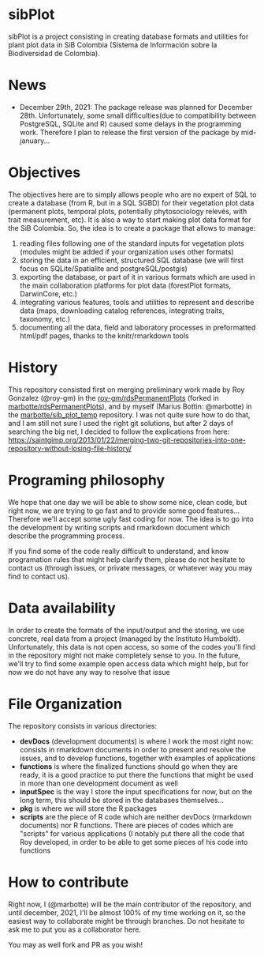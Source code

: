 sibPlot
===========

sibPlot is a project consisting in creating database formats and utilities for plant plot data in SiB Colombia (Sistema de Información sobre la Biodiversidad de Colombia).

# News

* December 29th, 2021: The package release was planned for December 28th. Unfortunately, some small difficulties(due to compatibility between PostgreSQL, SQLite and R) caused some delays in the programming work. Therefore I plan to release the first version of the package by mid-january...

# Objectives

The objectives here are to simply allows people who are no expert of SQL to create a database (from R, but in a SQL SGBD) for their vegetation plot data (permanent plots, temporal plots, potentially phytosociology relevés, with trait measurement, etc).
It is also a way to start making plot data format for the SiB Colombia.
So, the idea is to create a package that allows to manage:

1. reading files following one of the standard inputs for vegetation plots (modules might be added if your organization uses other formats)
1. storing the data in an efficient, structured SQL database (we will first focus on SQLite/Spatialite and postgreSQL/postgis)
1. exporting the database, or part of it in various formats which are used in the main collaboration platforms for plot data (forestPlot formats, DarwinCore, etc.)
1. integrating various features, tools and utilities to represent and describe data (maps, downloading catalog references, integrating traits, taxonomy, etc.)
1. documenting all the data, field and laboratory processes in preformatted html/pdf pages, thanks to the knitr/rmarkdown tools

# History

This repository consisted first on merging preliminary work made by Roy Gonzalez (@roy-gm) in the [roy-gm/rdsPermanentPlots](https://github.com/roy-gm/rdsPermanentPlots.git) (forked in [marbotte/rdsPermanentPlots](https://github.com/marbotte/rdsPermanentPlots)), and by myself (Marius Bottin: @marbotte) in the [marbotte/sib_plot_temp](https://github.com/marbotte/sib_plot_temp.git) repository.
I was not quite sure how to do that, and I am still not sure I used the right git solutions, but after 2 days of searching the big net, I decided to follow the explications from here: https://saintgimp.org/2013/01/22/merging-two-git-repositories-into-one-repository-without-losing-file-history/

# Programing philosophy

We hope that one day we will be able to show some nice, clean code, but right now, we are trying to go fast and to provide some good features... 
Therefore we'll accept some ugly fast coding for now.
The idea is to go into the development by writing scripts and rmarkdown document which describe the programming process.

If you find some of the code really difficult to understand, and know programation rules that might help clarify them, please do not hesitate to contact us (through issues, or private messages, or whatever way you may find to contact us).

# Data availability

In order to create the formats of the input/output and the storing, we use concrete, real data from a project (managed by the Instituto Humboldt).
Unfortunately, this data is not open access, so some of the codes you'll find in the repository might not make completely sense to you.
In the future, we'll try to find some example open access data which might help, but for now we do not have any way to resolve that issue

# File Organization

The repository consists in various directories:

* **devDocs** (development documents) is where I work the most right now: consists in rmarkdown documents in order to present and resolve the issues, and to develop functions, together with examples of applications
* **functions** is where the finalized functions should go when they are ready, it is a good practice to put there the functions that might be used in more than one development document as well
* **inputSpec** is the way I store the input specifications for now, but on the long term, this should be stored in the databases themselves...
* **pkg** is where we will store the R packages
* **scripts** are the piece of R code which are neither devDocs (rmarkdown documents) nor R functions. There are pieces of codes which are "scripts" for various applications (I notably put there all the code that Roy developed, in order to be able to get some pieces of his code into functions

# How to contribute

Right now, I (@marbotte) will be the main contributor of the repository, and until december, 2021, I'll be almost 100% of my time working on it, so the easiest way to collaborate might be through branches. Do not hesitate to ask me to put you as a collaborator here.

You may as well fork and PR as you wish!

